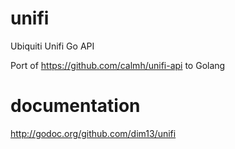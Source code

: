 unifi
=====

Ubiquiti Unifi Go API

Port of https://github.com/calmh/unifi-api to Golang

documentation
=============

http://godoc.org/github.com/dim13/unifi
